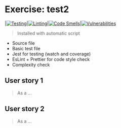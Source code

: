 # Exercise: test2
|[![Testing](https://github.com/sfruzsi/test2/actions/workflows/test.yml/badge.svg)](https://github.com/sfruzsi/test2/actions/workflows/test.yml)|[![Linting](https://github.com/sfruzsi/test2/actions/workflows/lint.yml/badge.svg)](https://github.com/sfruzsi/test2/actions/workflows/lint.yml)|[![Code Smells](https://sonarcloud.io/api/project_badges/measure?project=sfruzsi_test2&metric=code_smells)](https://sonarcloud.io/summary/new_code?id=sfruzsi_test2)|[![Vulnerabilities](https://sonarcloud.io/api/project_badges/measure?project=sfruzsi_test2&metric=vulnerabilities)](https://sonarcloud.io/summary/new_code?id=sfruzsi_test2)
> Installed with automatic script
- Source file
- Basic test file
- Jest for testing (watch and coverage) 
- EsLint + Prettier for code style check
- Complexity check
## User story 1
> As a ...

## User story 2
> As a ...

